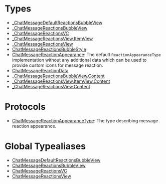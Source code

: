 # Types

  - [\_ChatMessageDefaultReactionsBubbleView](/_ChatMessageDefaultReactionsBubbleView)
  - [\_ChatMessageReactionsBubbleView](/_ChatMessageReactionsBubbleView)
  - [\_ChatMessageReactionsVC](/_ChatMessageReactionsVC)
  - [\_ChatMessageReactionsView.ItemView](/_ChatMessageReactionsView_ItemView)
  - [\_ChatMessageReactionsView](/_ChatMessageReactionsView)
  - [ChatMessageReactionsBubbleStyle](/ChatMessageReactionsBubbleStyle)
  - [ChatMessageReactionAppearance](/ChatMessageReactionAppearance):
    The default `ReactionAppearanceType` implementation without any additional data
    which can be used to provide custom icons for message reaction.
  - [ChatMessageReactionData](/ChatMessageReactionData)
  - [\_ChatMessageReactionsBubbleView.Content](/_ChatMessageReactionsBubbleView_Content)
  - [\_ChatMessageReactionsView.ItemView.Content](/_ChatMessageReactionsView_ItemView_Content)
  - [\_ChatMessageReactionsView.Content](/_ChatMessageReactionsView_Content)

# Protocols

  - [ChatMessageReactionAppearanceType](/ChatMessageReactionAppearanceType):
    The type describing message reaction appearance.

# Global Typealiases

  - [ChatMessageDefaultReactionsBubbleView](/ChatMessageDefaultReactionsBubbleView)
  - [ChatMessageReactionsBubbleView](/ChatMessageReactionsBubbleView)
  - [ChatMessageReactionsVC](/ChatMessageReactionsVC)
  - [ChatMessageReactionsView](/ChatMessageReactionsView)
